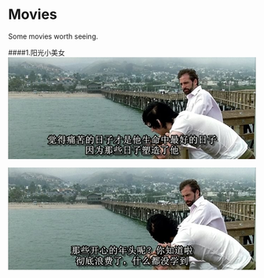 # Movies
Some movies worth seeing.

####1.阳光小美女
<img src="https://raw.githubusercontent.com/yyny1789/MovieList/master/images/little-miss-sunshine1.jpg" width="640" />


<img src="https://raw.githubusercontent.com/yyny1789/MovieList/master/images/little-miss-sunshine2.jpg" width="640" />